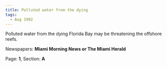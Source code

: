 ```yaml
---  
title: Polluted water from the dying  
tags:  
  - Aug 1992  
---  
```

  
Polluted water from the dying Florida Bay may be threatening the offshore reefs.  
  
Newspapers: **Miami Morning News or The Miami Herald**  
  
Page: **1**, Section: **A** 
